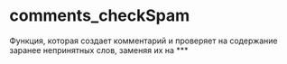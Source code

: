# comments_checkSpam

Функция, которая создает комментарий и проверяет на содержание заранее непринятных слов, заменяя их на ***
